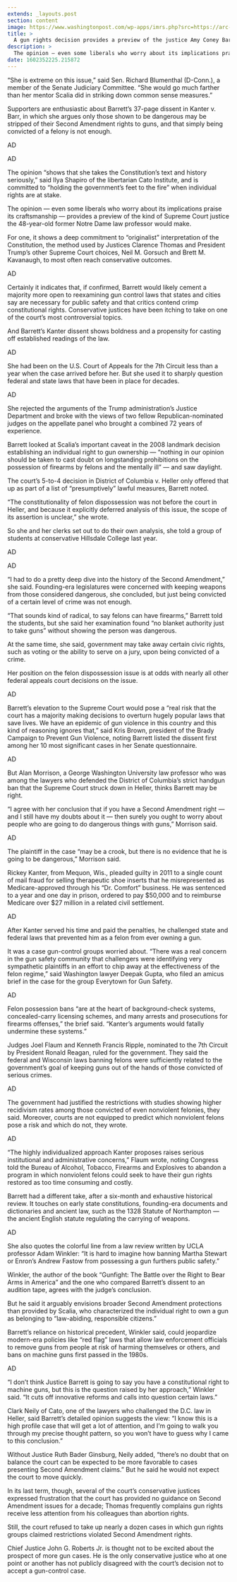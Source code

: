 ```yaml
--- 
extends: _layouts.post 
section: content 
image: https://www.washingtonpost.com/wp-apps/imrs.php?src=https://arc-anglerfish-washpost-prod-washpost.s3.amazonaws.com/public/FES3HNQGSUI6XILG3RBJWOANCA.jpg&w=1440 
title: > 
  A gun rights decision provides a preview of the justice Amy Coney Barrett might be, both liberals and conservatives agree 
description: > 
  The opinion — even some liberals who worry about its implications praise its craftsmanship — provides a preview of the kind of Supreme Court justice the 48-year-old former Notre Dame law professor would make.ADAD“I had to do a pretty deep dive into the history of the Second Amendment,” she said.Still, the court refused to take up nearly a dozen cases in which gun rights groups claimed restrictions violated Second Amendment rights.Chief Justice John G. Roberts Jr. is thought not to be excited about the prospect of more gun cases.He is the only conservative justice who at one point or another has not publicly disagreed with the court’s decision not to accept a gun-control case. 
date: 1602352225.215872 
--- 
```

“She is extreme on this issue,” said Sen. Richard Blumenthal (D-Conn.), a member of the Senate Judiciary Committee. “She would go much farther than her mentor Scalia did in striking down common sense measures.”

Supporters are enthusiastic about Barrett’s 37-page dissent in Kanter v. Barr, in which she argues only those shown to be dangerous may be stripped of their Second Amendment rights to guns, and that simply being convicted of a felony is not enough.

AD

AD

The opinion “shows that she takes the Constitution’s text and history seriously,” said Ilya Shapiro of the libertarian Cato Institute, and is committed to “holding the government’s feet to the fire” when individual rights are at stake.

The opinion — even some liberals who worry about its implications praise its craftsmanship — provides a preview of the kind of Supreme Court justice the 48-year-old former Notre Dame law professor would make.

For one, it shows a deep commitment to “originalist” interpretation of the Constitution, the method used by Justices Clarence Thomas and President Trump’s other Supreme Court choices, Neil M. Gorsuch and Brett M. Kavanaugh, to most often reach conservative outcomes.

AD

Certainly it indicates that, if confirmed, Barrett would likely cement a majority more open to reexamining gun control laws that states and cities say are necessary for public safety and that critics contend crimp constitutional rights. Conservative justices have been itching to take on one of the court’s most controversial topics.

And Barrett’s Kanter dissent shows boldness and a propensity for casting off established readings of the law.

AD

She had been on the U.S. Court of Appeals for the 7th Circuit less than a year when the case arrived before her. But she used it to sharply question federal and state laws that have been in place for decades.

AD

She rejected the arguments of the Trump administration’s Justice Department and broke with the views of two fellow Republican-nominated judges on the appellate panel who brought a combined 72 years of experience.

Barrett looked at Scalia’s important caveat in the 2008 landmark decision establishing an individual right to gun ownership — “nothing in our opinion should be taken to cast doubt on longstanding prohibitions on the possession of firearms by felons and the mentally ill” — and saw daylight.

The court’s 5-to-4 decision in District of Columbia v. Heller only offered that up as part of a list of “presumptively” lawful measures, Barrett noted.

“The constitutionality of felon dispossession was not before the court in Heller, and because it explicitly deferred analysis of this issue, the scope of its assertion is unclear,” she wrote.

So she and her clerks set out to do their own analysis, she told a group of students at conservative Hillsdale College last year.

AD

AD

“I had to do a pretty deep dive into the history of the Second Amendment,” she said. Founding-era legislatures were concerned with keeping weapons from those considered dangerous, she concluded, but just being convicted of a certain level of crime was not enough.

“That sounds kind of radical, to say felons can have firearms,” Barrett told the students, but she said her examination found “no blanket authority just to take guns” without showing the person was dangerous.

At the same time, she said, government may take away certain civic rights, such as voting or the ability to serve on a jury, upon being convicted of a crime.

Her position on the felon dispossession issue is at odds with nearly all other federal appeals court decisions on the issue.

AD

Barrett’s elevation to the Supreme Court would pose a “real risk that the court has a majority making decisions to overturn hugely popular laws that save lives. We have an epidemic of gun violence in this country and this kind of reasoning ignores that,” said Kris Brown, president of the Brady Campaign to Prevent Gun Violence, noting Barrett listed the dissent first among her 10 most significant cases in her Senate questionnaire.

AD

But Alan Morrison, a George Washington University law professor who was among the lawyers who defended the District of Columbia’s strict handgun ban that the Supreme Court struck down in Heller, thinks Barrett may be right.

“I agree with her conclusion that if you have a Second Amendment right — and I still have my doubts about it — then surely you ought to worry about people who are going to do dangerous things with guns,” Morrison said.

AD

The plaintiff in the case “may be a crook, but there is no evidence that he is going to be dangerous,” Morrison said.

Rickey Kanter, from Mequon, Wis., pleaded guilty in 2011 to a single count of mail fraud for selling therapeutic shoe inserts that he misrepresented as Medicare-approved through his “Dr. Comfort” business. He was sentenced to a year and one day in prison, ordered to pay $50,000 and to reimburse Medicare over $27 million in a related civil settlement.

AD

After Kanter served his time and paid the penalties, he challenged state and federal laws that prevented him as a felon from ever owning a gun.

It was a case gun-control groups worried about. “There was a real concern in the gun safety community that challengers were identifying very sympathetic plaintiffs in an effort to chip away at the effectiveness of the felon regime,” said Washington lawyer Deepak Gupta, who filed an amicus brief in the case for the group Everytown for Gun Safety.

AD

Felon possession bans “are at the heart of background-check systems, concealed-carry licensing schemes, and many arrests and prosecutions for firearms offenses,” the brief said. “Kanter’s arguments would fatally undermine these systems.”

Judges Joel Flaum and Kenneth Francis Ripple, nominated to the 7th Circuit by President Ronald Reagan, ruled for the government. They said the federal and Wisconsin laws banning felons were sufficiently related to the government’s goal of keeping guns out of the hands of those convicted of serious crimes.

AD

The government had justified the restrictions with studies showing higher recidivism rates among those convicted of even nonviolent felonies, they said. Moreover, courts are not equipped to predict which nonviolent felons pose a risk and which do not, they wrote.

AD

“The highly individualized approach Kanter proposes raises serious institutional and administrative concerns,” Flaum wrote, noting Congress told the Bureau of Alcohol, Tobacco, Firearms and Explosives to abandon a program in which nonviolent felons could seek to have their gun rights restored as too time consuming and costly.

Barrett had a different take, after a six-month and exhaustive historical review. It touches on early state constitutions, founding-era documents and dictionaries and ancient law, such as the 1328 Statute of Northampton — the ancient English statute regulating the carrying of weapons.

AD

She also quotes the colorful line from a law review written by UCLA professor Adam Winkler: “It is hard to imagine how banning Martha Stewart or Enron’s Andrew Fastow from possessing a gun furthers public safety.”

Winkler, the author of the book “Gunfight: The Battle over the Right to Bear Arms in America” and the one who compared Barrett’s dissent to an audition tape, agrees with the judge’s conclusion.

But he said it arguably envisions broader Second Amendment protections than provided by Scalia, who characterized the individual right to own a gun as belonging to “law-abiding, responsible citizens.”

Barrett’s reliance on historical precedent, Winkler said, could jeopardize modern-era policies like “red flag” laws that allow law enforcement officials to remove guns from people at risk of harming themselves or others, and bans on machine guns first passed in the 1980s.

AD

“I don’t think Justice Barrett is going to say you have a constitutional right to machine guns, but this is the question raised by her approach,” Winkler said. “It cuts off innovative reforms and calls into question certain laws.”

Clark Neily of Cato, one of the lawyers who challenged the D.C. law in Heller, said Barrett’s detailed opinion suggests the view: “I know this is a high profile case that will get a lot of attention, and I’m going to walk you through my precise thought pattern, so you won’t have to guess why I came to this conclusion.”

Without Justice Ruth Bader Ginsburg, Neily added, “there’s no doubt that on balance the court can be expected to be more favorable to cases presenting Second Amendment claims.” But he said he would not expect the court to move quickly.

In its last term, though, several of the court’s conservative justices expressed frustration that the court has provided no guidance on Second Amendment issues for a decade; Thomas frequently complains gun rights receive less attention from his colleagues than abortion rights.

Still, the court refused to take up nearly a dozen cases in which gun rights groups claimed restrictions violated Second Amendment rights.

Chief Justice John G. Roberts Jr. is thought not to be excited about the prospect of more gun cases. He is the only conservative justice who at one point or another has not publicly disagreed with the court’s decision not to accept a gun-control case.